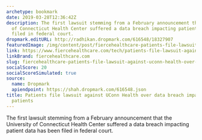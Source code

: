 ```yaml
---
archetype: bookmark
date: 2019-03-28T12:36:42Z
description: The first lawsuit stemming from a February announcement that the University
  of Connecticut Health Center suffered a data breach impacting patient data has been
  filed in federal court.
dropmark.editURL: http://radhikan.dropmark.com/616548/18327907
featuredImage: /img/content/post/fiercehealthcare-patients-file-lawsuit-against-uconn-health-over-data-breach-impacting-300k-patients.jpg
link: https://www.fiercehealthcare.com/tech/patients-file-lawsuit-against-uconn-health-over-data-breach-impacting-300k-patients
linkBrand: fiercehealthcare.com
slug: fiercehealthcare-patients-file-lawsuit-against-uconn-health-over-data-breach-impacting-300k-patients
socialScore: 20
socialScoreSimulated: true
source:
  name: Dropmark
  apiendpoint: https://shah.dropmark.com/616548.json
title: Patients file lawsuit against UConn Health over data breach impacting 300K
  patients
---
```

The first lawsuit stemming from a February announcement that the University of Connecticut Health Center suffered a data breach impacting patient data has been filed in federal court.